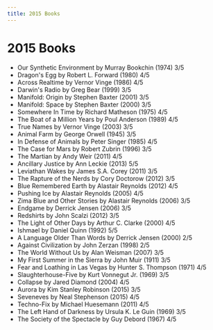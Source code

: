 ```yaml
---
title: 2015 Books
---
```


# 2015 Books

- Our Synthetic Environment by Murray Bookchin (1974) 3/5
- Dragon's Egg by Robert L. Forward (1980) 4/5
- Across Realtime by Vernor Vinge (1986) 4/5
- Darwin's Radio by Greg Bear (1999) 3/5
- Manifold: Origin by Stephen Baxter (2001) 3/5
- Manifold: Space by Stephen Baxter (2000) 3/5
- Somewhere In Time by Richard Matheson (1975) 4/5
- The Boat of a Million Years by Poul Anderson (1989) 4/5
- True Names by Vernor Vinge (2003) 3/5
- Animal Farm by George Orwell (1945) 3/5
- In Defense of Animals by Peter Singer (1985) 4/5
- The Case for Mars by Robert Zubrin (1996) 3/5
- The Martian by Andy Weir (2011) 4/5
- Ancillary Justice by Ann Leckie (2013) 5/5
- Leviathan Wakes by James S.A. Corey (2011) 3/5
- The Rapture of the Nerds by Cory Doctorow (2012) 3/5
- Blue Remembered Earth by Alastair Reynolds (2012) 4/5
- Pushing Ice by Alastair Reynolds (2005) 4/5
- Zima Blue and Other Stories by Alastair Reynolds (2006) 3/5
- Endgame by Derrick Jensen (2006) 3/5
- Redshirts by John Scalzi (2012) 3/5
- The Light of Other Days by Arthur C. Clarke (2000) 4/5
- Ishmael by Daniel Quinn (1992) 5/5
- A Language Older Than Words by Derrick Jensen (2000) 2/5
- Against Civilization by John Zerzan (1998) 2/5
- The World Without Us by Alan Weisman (2007) 3/5
- My First Summer in the Sierra by John Muir (1911) 3/5
- Fear and Loathing in Las Vegas by Hunter S. Thompson (1971) 4/5
- Slaughterhouse-Five by Kurt Vonnegut Jr. (1969) 3/5
- Collapse by Jared Diamond (2004) 4/5
- Aurora by Kim Stanley Robinson (2015) 3/5
- Seveneves by Neal Stephenson (2015) 4/5
- Techno-Fix by Michael Huesemann (2011) 4/5
- The Left Hand of Darkness by Ursula K. Le Guin (1969) 3/5
- The Society of the Spectacle by Guy Debord (1967) 4/5
